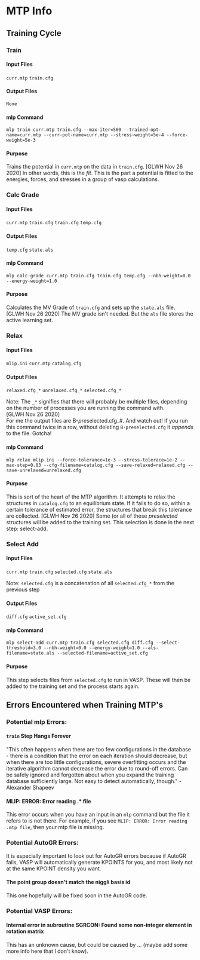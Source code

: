 # MTP Info

## Training Cycle

### Train

#### Input Files

`curr.mtp`
`train.cfg`

#### Output Files

`None`

#### mlp Command

`mlp train curr.mtp train.cfg --max-iter=500 --trained-opt-name=curr.mtp --curr-pot-name=curr.mtp --stress-weight=5e-4 --force-weight=5e-3`

#### Purpose

Trains the potential in `curr.mtp` on the data in `train.cfg`. [GLWH Nov 26 2020] In other words, this is the _fit_. This is the part a potential is fitted to the energies, forces, and stresses in a group of vasp calculations. 

### Calc Grade

#### Input Files

`curr.mtp`
`train.cfg`
`train.cfg`
`temp.cfg`

#### Output Files

`temp.cfg`
`state.als`

#### mlp Command

`mlp calc-grade curr.mtp train.cfg train.cfg temp.cfg --nbh-weight=0.0 --energy-weight=1.0`

#### Purpose

Calculates the MV Grade of `train.cfg` and sets up the `state.als` file. [GLWH Nov 26 2020] The MV grade isn't needed. But the `als` file stores the active learning set.

### Relax

#### Input Files

`mlip.ini`
`curr.mtp`
`catalog.cfg`

#### Output Files

`relaxed.cfg_*`
`unrelaxed.cfg_*`
`selected.cfg_*`

Note: The `_*` signifies that there will probably be multiple files, depending on the number of processes you are running the command with.  
[GLWH Nov 26 2020]  
For me the output files are B-*pre*selected.cfg_#. And watch out! If you run this command twice in a row, without deleting `B-preselected.cfg` it *appends* to the file. Gotcha!


#### mlp Command

`mlp relax mlip.ini --force-tolerance=1e-3 --stress-tolerace=1e-2 --max-step=0.03 --cfg-filename=catalog.cfg --save-relaxed=relaxed.cfg --save-unrelaxed=unrelaxed.cfg`

#### Purpose

This is sort of the heart of the MTP algorithm. It attempts to relax the structures in `catalog.cfg` to an equilibrium state.
If it fails to do so,  within a certain tolerance of estimated error, the structures that break this tolerance are collected. [GLWH Nov 26 2020] Some (or all of these _preselected_ structures will be added to the training set. This selection is done in the next step: select-add.

### Select Add


#### Input Files

`curr.mtp`
`train.cfg`
`selected.cfg`
 `state.als`

Note: `selected.cfg` is a concatenation of all `selected.cfg_*` from the previous step

#### Output Files

`diff.cfg`
`active_set.cfg`

#### mlp Command

`mlp select-add curr.mtp train.cfg selected.cfg diff.cfg --select-threshold=3.0 --nbh-weight=0.0 --energy-weight=1.0 --als-filename=state.als --selected-filename=active_set.cfg`

#### Purpose

This step selects files from `selected.cfg` to run in VASP. These will then be added to the training set and the process starts again. 

## Errors Encountered when Training MTP's

### Potential mlp Errors:

#### `train` Step Hangs Forever

"This often happens when there are too few configurations in the database - there is a condition that the error on each iteration should decrease, but when there are too little configurations, severe overfitting occurs and the iterative algorithm cannot decrease the error due to round-off errors. Can be safely ignored and forgotten about when you expand the training database sufficiently large. Not easy to detect automatically, though." - Alexander Shapeev

#### MLIP: ERROR: Error reading .* file

This error occurs when you have an input in an `mlp` command but the file it refers to is not there. For example, if you see `MLIP: ERROR: Error reading .mtp file`, then your mtp file is missing.

### Potential AutoGR Errors:

It is especially important to look out for AutoGR errors because if AutoGR fails, VASP will automatically generate KPOINTS for you, and most likely not at the same KPOINT density you want.

#### The point group doesn't match the niggli basis id

This one hopefully will be fixed soon in the AutoGR code.

### Potential VASP Errors:

#### Internal error in subroutine SGRCON: Found some non-integer element in rotation matrix

This has an unknown cause, but could be caused by ... (maybe add some more info here that I don't know).
